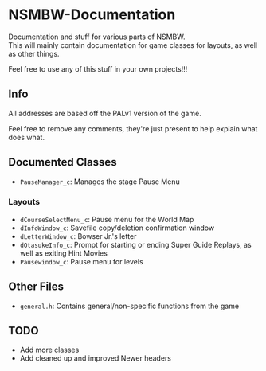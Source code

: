 # NSMBW-Documentation
Documentation and stuff for various parts of NSMBW.<br>
This will mainly contain documentation for game classes for layouts, as well as other things.


Feel free to use any of this stuff in your own projects!!!

## Info
All addresses are based off the PALv1 version of the game.

Feel free to remove any comments, they're just present to help explain what does what.

## Documented Classes
- `PauseManager_c`: Manages the stage Pause Menu

### Layouts
- `dCourseSelectMenu_c`: Pause menu for the World Map
- `dInfoWindow_c`: Savefile copy/deletion confirmation window
- `dLetterWindow_c`: Bowser Jr.'s letter
- `dOtasukeInfo_c`: Prompt for starting or ending Super Guide Replays, as well as exiting Hint Movies
- `Pausewindow_c`: Pause menu for levels

## Other Files
- `general.h`: Contains general/non-specific functions from the game

## TODO
- Add more classes
- Add cleaned up and improved Newer headers